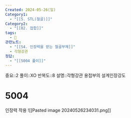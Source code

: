 ```yaml
---
Created: 2024-05-26(일)
Category1:
  - "[[5. STL(철골)]]"
Category2:
  - "[[02. 접합]]"
tags:
  - 🧮
관련노트:
  - "[[S4. 인장력을 받는 철골부재]]"
  - 각형강관
정답:
  - "[[5004 풀이]]"
---
```

중요::2
풀이::XO
반복도::8
설명::각형강관 용접부의 설계인장강도
#  5004

인장력 작용
![[Pasted image 20240526234031.png]]

